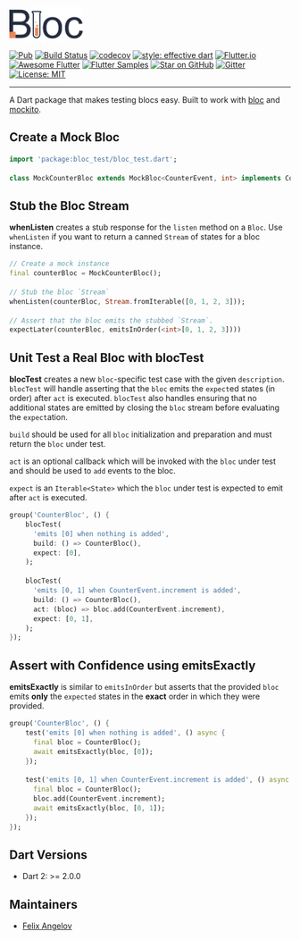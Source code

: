 <img src="https://raw.githubusercontent.com/felangel/bloc/master/docs/assets/bloc_test_logo_full.png" height="60" alt="Bloc Test Package" />

[![Pub](https://img.shields.io/pub/v/bloc_test.svg)](https://pub.dev/packages/bloc_test)
[![Build Status](https://travis-ci.org/felangel/bloc.svg?branch=master)](https://travis-ci.org/felangel/bloc)
[![codecov](https://codecov.io/gh/felangel/Bloc/branch/master/graph/badge.svg)](https://codecov.io/gh/felangel/bloc)
[![style: effective dart](https://img.shields.io/badge/style-effective_dart-40c4ff.svg)](https://github.com/tenhobi/effective_dart)
[![Flutter.io](https://img.shields.io/badge/flutter-website-deepskyblue.svg)](https://flutter.io/docs/development/data-and-backend/state-mgmt/options#bloc--rx)
[![Awesome Flutter](https://img.shields.io/badge/awesome-flutter-blue.svg?longCache=true)](https://github.com/Solido/awesome-flutter#standard)
[![Flutter Samples](https://img.shields.io/badge/flutter-samples-teal.svg?longCache=true)](http://fluttersamples.com)
[![Star on GitHub](https://img.shields.io/github/stars/felangel/bloc.svg?style=flat&logo=github&colorB=deeppink&label=stars)](https://github.com/felangel/bloc)
[![Gitter](https://img.shields.io/badge/gitter-chat-hotpink.svg)](https://gitter.im/bloc_package/Lobby)
[![License: MIT](https://img.shields.io/badge/license-MIT-purple.svg)](https://opensource.org/licenses/MIT)

---

A Dart package that makes testing blocs easy. Built to work with [bloc](https://pub.dev/packages/bloc) and [mockito](https://pub.dev/packages/mockito).

## Create a Mock Bloc

```dart
import 'package:bloc_test/bloc_test.dart';

class MockCounterBloc extends MockBloc<CounterEvent, int> implements CounterBloc {}
```

## Stub the Bloc Stream

**whenListen** creates a stub response for the `listen` method on a `Bloc`. Use `whenListen` if you want to return a canned `Stream` of states for a bloc instance.

```dart
// Create a mock instance
final counterBloc = MockCounterBloc();

// Stub the bloc `Stream`
whenListen(counterBloc, Stream.fromIterable([0, 1, 2, 3]));

// Assert that the bloc emits the stubbed `Stream`.
expectLater(counterBloc, emitsInOrder(<int>[0, 1, 2, 3])))
```

## Unit Test a Real Bloc with blocTest

**blocTest** creates a new `bloc`-specific test case with the given `description`. `blocTest` will handle asserting that the `bloc` emits the `expect`ed states (in order) after `act` is executed. `blocTest` also handles ensuring that no additional states are emitted by closing the `bloc` stream before evaluating the `expect`ation.

`build` should be used for all `bloc` initialization and preparation and must return the `bloc` under test.

`act` is an optional callback which will be invoked with the `bloc` under test and should be used to `add` events to the bloc.

`expect` is an `Iterable<State>` which the `bloc` under test is expected to emit after `act` is executed.

```dart
group('CounterBloc', () {
    blocTest(
      'emits [0] when nothing is added',
      build: () => CounterBloc(),
      expect: [0],
    );

    blocTest(
      'emits [0, 1] when CounterEvent.increment is added',
      build: () => CounterBloc(),
      act: (bloc) => bloc.add(CounterEvent.increment),
      expect: [0, 1],
    );
});
```

## Assert with Confidence using emitsExactly

**emitsExactly** is similar to `emitsInOrder` but asserts that the provided `bloc` emits **only** the `expected` states in the **exact** order in which they were provided.

```dart
group('CounterBloc', () {
    test('emits [0] when nothing is added', () async {
      final bloc = CounterBloc();
      await emitsExactly(bloc, [0]);
    });

    test('emits [0, 1] when CounterEvent.increment is added', () async {
      final bloc = CounterBloc();
      bloc.add(CounterEvent.increment);
      await emitsExactly(bloc, [0, 1]);
    });
});
```

## Dart Versions

- Dart 2: >= 2.0.0

## Maintainers

- [Felix Angelov](https://github.com/felangel)
